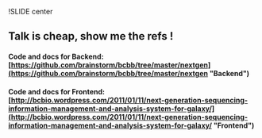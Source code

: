 !SLIDE center
## Talk is cheap, show me the refs ! ##

#### Code and docs for Backend: [https://github.com/brainstorm/bcbb/tree/master/nextgen](https://github.com/brainstorm/bcbb/tree/master/nextgen "Backend")

#### Code and docs for Frontend: [http://bcbio.wordpress.com/2011/01/11/next-generation-sequencing-information-management-and-analysis-system-for-galaxy/](http://bcbio.wordpress.com/2011/01/11/next-generation-sequencing-information-management-and-analysis-system-for-galaxy/ "Frontend")
